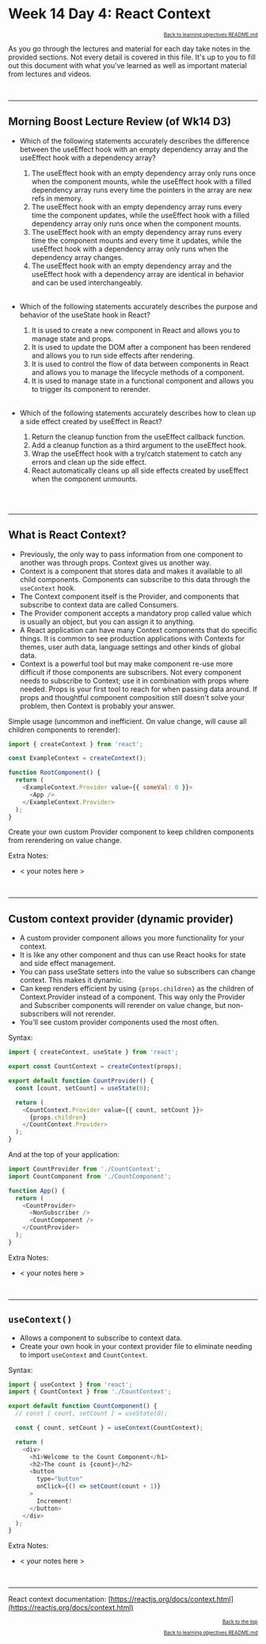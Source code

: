 # Week 14 Day 4: React Context

<a name="#readme-top"></a>

<p align="right" style="font-size:10px">
  <a href="./README.md">Back to learning objectives README.md</a>
</p>

As you go through the lectures and material for each day take notes in the
provided sections. Not every detail is covered in this file. It's up to you to
fill out this document with what you've learned as well as important material
from lectures and videos.

<br />
<hr />

## Morning Boost Lecture Review (of Wk14 D3)

- Which of the following statements accurately describes the difference between
  the useEffect hook with an empty dependency array and the useEffect hook with
  a dependency array?
  1. The useEffect hook with an empty dependency array only runs once when the
     component mounts, while the useEffect hook with a filled dependency array runs
     every time the pointers in the array are new refs in memory.
  2. The useEffect hook with an empty dependency array runs every time the
     component updates, while the useEffect hook with a filled dependency array only
     runs once when the component mounts.
  3. The useEffect hook with an empty dependency array runs every time the
     component mounts and every time it updates, while the useEffect hook with
     a dependency array only runs when the dependency array changes.
  4. The useEffect hook with an empty dependency array and the useEffect hook
     with a dependency array are identical in behavior and can be used
     interchangeably. <br></br>

- Which of the following statements accurately describes the purpose and
   behavior of the useState hook in React?
  1. It is used to create a new component in React and allows you to manage state and props.
  2. It is used to update the DOM after a component has been rendered and allows
     you to run side effects after rendering.
  3. It is used to control the flow of data between components in React and
     allows you to manage the lifecycle methods of a component.
  4. It is used to manage state in a functional component and allows you to
     trigger its component to rerender. <br></br>

- Which of the following statements accurately describes how to clean up a side
  effect created by useEffect in React?
  1. Return the cleanup function from the useEffect callback function.
  2. Add a cleanup function as a third argument to the useEffect hook.
  3. Wrap the useEffect hook with a try/catch statement to catch any errors and clean up the side effect.
  4. React automatically cleans up all side effects created by useEffect when the component unmounts. <br></br>

<br />
<hr />

## What is React Context?

- Previously, the only way to pass information from one component to another was through props. Context gives us another way.
- Context is a component that stores data and makes it available to all child components. Components can subscribe to this data through the `useContext` hook.
- The Context component itself is the Provider, and components that subscribe to context data are called Consumers.
- The Provider component accepts a mandatory prop called value which is usually an object, but you can assign it to anything.
- A React application can have many Context components that do specific things. It is common to see production applications with Contexts for themes, user auth data, language settings and other kinds of global data.
- Context is a powerful tool but may make component re-use more difficult if those components are subscribers. Not every component needs to subscribe to Context; use it in combination with props where needed. Props is your first tool to reach for when passing data around. If props and thoughtful component composition still doesn't solve your problem, then Context is probably your answer.

Simple usage (uncommon and inefficient. On value change, will cause all children components to rerender):

```js
import { createContext } from 'react';

const ExampleContext = createContext();

function RootComponent() {
  return (
    <ExampleContext.Provider value={{ someVal: 0 }}>
      <App />
    </ExampleContext.Provider>
  );
}
```

Create your own custom Provider component to keep children components from rerendering on value change.

Extra Notes:

- < your notes here >

<br>
<hr>

## Custom context provider (dynamic provider)

- A custom provider component allows you more functionality for your context.
- It is like any other component and thus can use React hooks for state and side effect management.
- You can pass useState setters into the value so subscribers can change context. This makes it dynamic.
- Can keep renders efficient by using `{props.children}` as the children of Context.Provider instead of a component. This way only the Provider and Subscriber components will rerender on value change, but non-subscribers will not rerender.
- You'll see custom provider components used the most often.

Syntax:

```js
import { createContext, useState } from 'react';

export const CountContext = createContext(props);

export default function CountProvider() {
  const [count, setCount] = useState(0);

  return (
    <CountContext.Provider value={{ count, setCount }}>
      {props.children}
    </CountContext.Provider>
  );
}
```

And at the top of your application:

```js
import CountProvider from './CountContext';
import CountComponent from './CountComponent';

function App() {
  return (
    <CountProvider>
      <NonSubscriber />
      <CountComponent />
    </CountProvider>
  );
}
```

Extra Notes:

- < your notes here >

<br>
<hr>

## `useContext()`

- Allows a component to subscribe to context data.
- Create your own hook in your context provider file to eliminate needing to import `useContext` and `CountContext`.

Syntax:

```js
import { useContext } from 'react';
import { CountContext } from './CountContext';

export default function CountComponent() {
  // const [ count, setCount ] = useState(0);

  const { count, setCount } = useContext(CountContext);

  return (
    <div>
      <h1>Welcome to the Count Component</h1>
      <h2>The count is {count}</h2>
      <button
        type="button"
        onClick={() => setCount(count + 1)}
      >
        Increment!
      </button>
    </div>
  );
}
```

Extra Notes:

- < your notes here >

<br>
<hr>

React context documentation: [https://reactjs.org/docs/context.html](https://reactjs.org/docs/context.html)

<p align="right" style="font-size:10px">
  <a href="#readme-top">Back to the top</a>
</p>
<p align="right" style="font-size:10px">
  <a href="./README.md">Back to learning objectives README.md</a>
</p>
